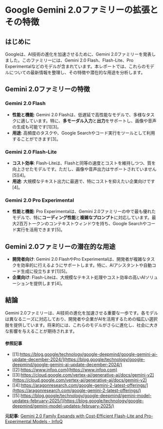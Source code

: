 # Google Gemini 2.0ファミリーの拡張とその特徴

## はじめに

Googleは、AI技術の進化を加速させるために、Gemini 2.0ファミリーを発表しました。このファミリーには、Gemini 2.0 Flash、Flash-Lite、Pro Experimentalなどのモデルが含まれています。本レポートでは、これらのモデルについての最新情報を整理し、その特徴や潜在的な用途を分析します。

## Gemini 2.0ファミリーの特徴

### Gemini 2.0 Flash

- **性能と機能**: Gemini 2.0 Flashは、低遅延で高性能なモデルで、多様なタスクに適しています。特に、**多モーダル入力**と**出力**をサポートし、画像や音声の生成も可能です[1][3]。
- **用途**: 高頻度のタスクや、Google Searchやコード実行をツールとして利用することができます[3]。

### Gemini 2.0 Flash-Lite

- **コスト効率**: Flash-Liteは、Flashと同等の速度とコストを維持しつつ、質を向上させたモデルです。ただし、画像や音声出力はサポートされていません[5][4]。
- **用途**: 大規模なテキスト出力に最適で、特にコストを抑えたい企業向けです[4]。

### Gemini 2.0 Pro Experimental

- **性能と機能**: Pro Experimentalは、Gemini 2.0ファミリーの中で最も優れたモデルで、特に**コーディング性能**と**複雑なプロンプト**に対応しています。最大2百万トークンのコンテキストウィンドウを持ち、Google Searchやコード実行を活用できます[5]。

## Gemini 2.0ファミリーの潜在的な用途

- **開発者向け**: Gemini 2.0 FlashやPro Experimentalは、開発者が複雑なタスクを効率的に行えるようにサポートします。特に、AIアシスタントや自動コード生成に役立ちます[1][5]。
- **企業向け**: Flash-Liteは、大規模なテキスト処理やコスト効率の高いAIソリューションを提供します[4]。

## 結論

Gemini 2.0ファミリーは、AI技術の進化を加速させる重要な一歩です。各モデルは異なるニーズに対応しており、開発者や企業がAIを活用するための幅広い選択肢を提供しています。将来的には、これらのモデルがさらに進化し、社会に大きな影響を与えることが期待されます。

#### 参照記事
- [[1]:https://blog.google/technology/google-deepmind/google-gemini-ai-update-december-2024/](https://blog.google/technology/google-deepmind/google-gemini-ai-update-december-2024/)
- [[2]:https://www.infoq.com](https://www.infoq.com)
- [[3]:https://cloud.google.com/vertex-ai/generative-ai/docs/gemini-v2](https://cloud.google.com/vertex-ai/generative-ai/docs/gemini-v2)
- [[4]:https://aragonresearch.com/google-gemini-2-latest-offerings/](https://aragonresearch.com/google-gemini-2-latest-offerings/)
- [[5]:https://blog.google/technology/google-deepmind/gemini-model-updates-february-2025/](https://blog.google/technology/google-deepmind/gemini-model-updates-february-2025/)


**元記事:** [Gemini 2.0 Family Expands with Cost-Efficient Flash-Lite and Pro-Experimental Models - InfoQ](https://www.infoq.com/news/2025/02/gemini-2-flash-lite-pro-models/)